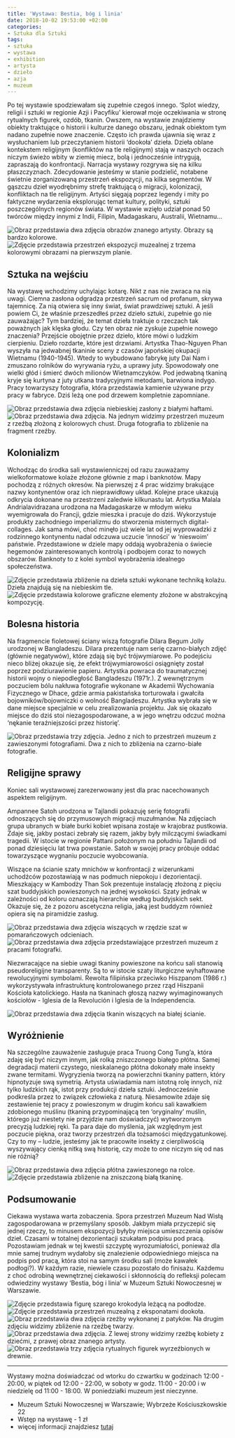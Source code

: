```yaml
---
title: 'Wystawa: Bestia, bóg i linia'
date: 2018-10-02 19:53:00 +02:00
categories:
- Sztuka dla Sztuki
tags:
- sztuka
- wystawa
- exhibition
- artysta
- dzieło
- azja
- muzeum
---
```


<olela-narrative>
Po tej wystawie spodziewałam się zupełnie czegoś innego. ‘Splot wiedzy, religii i sztuki w regionie Azji i Pacyfiku’ kierował moje oczekiwania w stronę rytualnych figurek, ozdób, tkanin. Owszem, na wystawie znajdziemy obiekty traktujące o historii i kulturze danego obszaru, jednak obiektom tym nadano zupełnie nowe znaczenie. Często ich prawda ujawnia się wraz z wysłuchaniem lub przeczytaniem historii ‘dookoła’ dzieła. Dzieła oblane kontekstem religijnym (konfliktów na tle religijnym) stają w naszych oczach niczym świeżo wbity w ziemię miecz, bolą i jednocześnie intrygują, zapraszają do konfrontacji. Narracja wystawy rozgrywa się na kilku płaszczyznach. Zdecydowanie jesteśmy w stanie podzielić, notabene świetnie zorganizowaną przestrzeń ekspozycji, na kilka segmentów. W gąszczu dzieł wyodrębnimy strefę traktującą o migracji, kolonizacji, konfliktach na tle religijnym. 
Artyści sięgają poprzez legendy i mity po faktyczne wydarzenia eksplorując temat kultury, polityki, sztuki poszczególnych regionów świata. W wystawie wzięło udział ponad 50 twórców między innymi z Indii, Filipin, Madagaskaru, Australii, Wietnamu...
</olela-narrative>

![Obraz przedstawia dwa zdjęcia obrazów znanego artysty. Obrazy są bardzo kolorowe.](https://assets1.ello.co/uploads/asset/attachment/8303882/ello-optimized-a698e434.jpg)
![Zdjęcie przedstawia przestrzeń ekspozycji muzealnej z trzema kolorowymi obrazami na pierwszym planie.](https://assets2.ello.co/uploads/asset/attachment/8303881/ello-optimized-238d8c59.jpg)

## Sztuka na wejściu

Na wystawę wchodzimy uchylając kotarę. Nikt z nas nie zwraca na nią uwagi. Ciemna zasłona odgradza przestrzeń sacrum od profanum, skrywa tajemnicę. Za nią otwiera się inny świat, świat prawdziwej sztuki. A jeśli powiem Ci, że właśnie przeszedłeś przez dzieło sztuki, zupełnie go nie zauważając? Tym bardziej, że temat dzieła traktuje o rzeczach tak poważnych jak klęska głodu. Czy ten obraz nie zyskuje zupełnie nowego znaczenia? Przejście obojętnie przez dzieło, które mówi o ludzkim cierpieniu. Dzieło rozdarte, które jest drzwiami. Artystka Thao-Nguyen Phan wyszyła na jedwabnej tkaninie sceny z czasów japońskiej okupacji Wietnamu (1940-1945). Wtedy to wybudowano fabrykę juty Dai Nam i zmuszano rolników do wyrywania ryżu, a uprawy juty. Spowodowały one wielki głód i śmierć dwóch milionów Wietnamczyków. Pod jedwabną tkaniną kryje się kurtyna z juty utkana tradycyjnymi metodami, barwiona indygo. Pracy towarzyszy fotografia, która przedstawia kamienie używane przy pracy w fabryce. Dziś leżą one pod drzewem kompletnie zapomniane. 

![Obraz przedstawia dwa zdjęcia niebieskiej zasłony z białymi haftami.](https://assets0.ello.co/uploads/asset/attachment/8303891/ello-optimized-546ea78d.jpg)
![Obraz przedstawia dwa zdjęcia. Na jednym widzimy przestrzeń muzeum z rzeźbą złożoną z kolorowych chust. Druga fotografia to zbliżenie na fragment rzeźby.](https://assets1.ello.co/uploads/asset/attachment/8303876/ello-optimized-cf8ec47e.jpg)

## Kolonializm

Wchodząc do środka sali wystawienniczej od razu zauważamy wielkoformatowe kolaże złożone głównie z map i banknotów. Mapy pochodzą z różnych okresów. Na pierwszej z 4 prac widzimy brakujące nazwy kontynentów oraz ich nieprawidłowy układ. Kolejne prace ukazują odkrycia dokonane na przestrzeni zaledwie kilkunastu lat. 
Artystka Malala Andrialavidrazana urodzona na Madagaskarze w młodym wieku wyemigrowała do Francji, gdzie mieszka i pracuje do dziś. Wykorzystuje produkty zachodniego imperializmu do stworzenia misternych digital-collages. Jak sama mówi, choć minęło już wiele lat od jej wyprowadzki z rodzinnego kontynentu nadal odczuwa uczucie ‘inności’ w ‘nieswoim’ państwie. Przedstawione w dziele mapy oddają wyobrażenia o świecie hegemonów zainteresowanych kontrolą i podbojem coraz to nowych obszarów. Banknoty to z kolei symbol wyobrażenia idealnego społeczeństwa.

![Zdjęcie przedstawia zbliżenie na dzieła sztuki wykonane techniką kolażu. Dzieła znajdują się na niebieskim tle.](https://assets2.ello.co/uploads/asset/attachment/8303884/ello-optimized-6f555637.jpg)
![Zdjęcie przedstawia kolorowe graficzne elementy złożone w abstrakcyjną kompozycję.](https://assets0.ello.co/uploads/asset/attachment/8303885/ello-optimized-548e86da.jpg)

## Bolesna historia

Na fragmencie fioletowej ściany wiszą fotografie Dilara Begum Jolly urodzonej w Bangladeszu. Dilara prezentuje nam serię czarno-białych zdjęć (głównie negatywów), które zdają się być trójwymiarowe. Po podejściu nieco bliżej okazuje się, że efekt trójwymiarowości osiągnięty został poprzez podziurawienie papieru. Artystka powraca do traumatycznej historii wojny o niepodległość Bangladeszu (1971r.). Z wewnętrznym poczuciem bólu nakłuwa fotografie wykonane w Akademii Wychowania Fizycznego w Dhace, gdzie armia pakistańska torturowała i gwałciła bojowników/bojowniczki o wolność Bangladeszu. Artystka wybrała się w dane miejsce specjalnie w celu zrealizowania projektu. Jak się okazało miejsce do dziś stoi niezagospodarowane, a w jego wnętrzu odczuć można ‘nękanie teraźniejszości przez historię’. 

![Obraz przedstawia trzy zdjęcia. Jedno z nich to przestrzeń muzeum z zawieszonymi fotografiami. Dwa z nich to zbliżenia na czarno-białe fotografie.](https://assets0.ello.co/uploads/asset/attachment/8303880/ello-optimized-9cc452c2.jpg)

## Religijne sprawy


Koniec sali wystawowej zarezerwowany jest dla prac nacechowanych aspektem religijnym.

Ampannee Satoh urodzona w Tajlandii pokazuję serię fotografii odnoszących się do przymusowych migracji muzułmanów. Na zdjęciach grupa ubranych w białe burki kobiet wpisana zostaje w krajobraz pustkowia. Zdaje się, jakby postaci zebrały się razem, jakby były milczącymi świadkami tragedii. W istocie w regionie Pattani położonym na południu Tajlandii od ponad dziesięciu lat trwa powstanie. Satoh w swojej pracy próbuje oddać towarzyszące wygnaniu poczucie wyobcowania.

Wiszące na ścianie szaty mnichów w konfrontacji z wizerunkami uchodźców pozostawiają w nas podmuch niepokoju i dezorientacji. Mieszkający w Kambodży Than Sok prezentuje instalację złożoną z pięciu szat buddyjskich powieszonych na jednej wysokości. Szaty jednak w zależności od koloru oznaczają hierarchie według buddyjskich sekt. Okazuje się, że z pozoru ascetyczna religia, jaką jest buddyzm również opiera się na piramidzie zasług. 

![Obraz przedstawia dwa zdjęcia wiszących w rzędzie szat w pomarańczowych odcieniach.](https://assets2.ello.co/uploads/asset/attachment/8303865/ello-optimized-b22998da.jpg)
![Obraz przedstawia dwa zdjęcia przedstawiające przestrzeń muzeum z pracami fotografki.](https://assets0.ello.co/uploads/asset/attachment/8303889/ello-optimized-edc0abe3.jpg)

Niezwracające na siebie uwagi tkaniny powieszone na końcu sali stanowią pseudoreligijne transparenty. Są to w istocie szaty liturgiczne wyhaftowane rewolucyjnymi symbolami. Rewolta filipińska przeciwko Hiszpanom (1986 r.) wykorzystywała infrastrukturę kontrolowanego przez rząd Hiszpanii Kościoła katolickiego. Hasła na tkaninach głoszą nazwy wyimaginowanych kościołów - Iglesia de la Revolución i Iglesia de la Independencia. 

![Obraz przedstawia dwa zdjęcia tkanin wiszących na białej ścianie.](https://assets0.ello.co/uploads/asset/attachment/8304293/ello-optimized-b8dfb443.jpg)

## Wyróżnienie

Na szczególne zauważenie zasługuje praca Truong Cong Tung’a, która zdaję się być niczym innym, jak rolką zniszczonego białego płótna. Samej degradacji materii czystego, nieskalanego płótna dokonały małe insekty zwane termitami. Wygryzienia tworzą na powierzchni tkaniny pattern, który hipnotyzuje swą symetrią. Artysta uświadamia nam istotną rolę innych, niż tylko ludzkich rąk, istot przy produkcji dzieła sztuki. Jednocześnie podkreśla przez to związek człowieka z naturą. Niesamowite zdaje się zestawienie tej pracy z powieszonym w drugim końcu sali kawałkiem zdobionego muślinu (tkaniną przypominającą ten ‘oryginalny’ muślin, którego już niestety nie przyjdzie nam doświadczyć) wytworzonym precyzją ludzkiej ręki. Ta para daje do myślenia, jak względnym jest poczucie piękna, oraz tworzy przestrzeń dla tożsamości międzygatunkowej. Czy to my – ludzie, jesteśmy jak te pracowite insekty z cierpliwością wyszywający cienką nitką swą historię, czy może to one niczym się od nas nie różnią?

![Obraz przedstawia dwa zdjęcia płótna zawieszonego na rolce.](https://assets3.ello.co/uploads/asset/attachment/8303878/ello-optimized-936b3eb1.jpg)
![Zdjęcie przedstawia zbliżenie na zniszczoną białą tkaninę.](https://assets1.ello.co/uploads/asset/attachment/8303879/ello-optimized-602589db.jpg)

## Podsumowanie

Ciekawa wystawa warta zobaczenia. Spora przestrzeń Muzeum Nad Wisłą zagospodarowana w przemyślany sposób. Jakbym miała przyczepić się jednej rzeczy, to minusem ekspozycji byłyby miejsca umieszczenia opisów dzieł. Czasami w totalnej dezorientacji szukałam podpisu pod pracą. Pozostawiam jednak w tej kwestii szczyptę wyrozumiałości, ponieważ dla mnie samej trudnym wydałoby się znalezienie odpowiedniego miejsca na podpis pod pracą, która stoi na samym środku sali (może kawałek podłogi?). W każdym razie, niewiele czasu pozostało do finisażu. Każdemu z choć odrobiną wewnętrznej ciekawości i skłonnością do refleksji polecam odwiedziny wystawy ‘Bestia, bóg i linia’ w Muzeum Sztuki Nowoczesnej w Warszawie. 

![Zdjęcie przedstawia figurę szarego krokodyla leżącą na podłodze.](https://assets0.ello.co/uploads/asset/attachment/8303875/ello-optimized-4e3558da.jpg)
![Zdjęcie przedstawia przestrzeń muzealną z eksponatami dookoła.](https://assets0.ello.co/uploads/asset/attachment/8303874/ello-optimized-bbf13804.jpg)
![Obraz przedstawia dwa zdjęcia rzeźby wykonanej z patyków. Na drugim zdjęciu widzimy zbliżenie na rzeźbę twarzy.](https://assets1.ello.co/uploads/asset/attachment/8303873/ello-optimized-1e0ae18c.jpg)
![Obraz przedstawia dwa zdjęcia. Z lewej strony widzimy rzeźbę kobiety z dziećmi, z prawej obraz znanego artysty.](https://assets0.ello.co/uploads/asset/attachment/8303871/ello-optimized-b81cdaa7.jpg)
![Obraz przedstawia trzy zdjęcia rytualnych figurek wyrzeźbionych w drewnie.](https://assets2.ello.co/uploads/asset/attachment/8303867/ello-optimized-f89fff75.jpg)

--------------

Wystawy można doświadczać od wtorku do czwartku w godzinach 12:00 - 20:00, w piątek od 12:00 - 22:00, w soboty w godz. 11:00 - 20:00 i w niedzielę od 11:00 - 18:00. W poniedziałki muzeum jest nieczynne.

* Muzeum Sztuki Nowoczesnej w Warszawie; 
Wybrzeże Kościuszkowskie 22
* Wstęp na wystawę - 1 zł
* więcej informacji znajdziesz [tutaj](https://artmuseum.pl/pl/muzeum)
